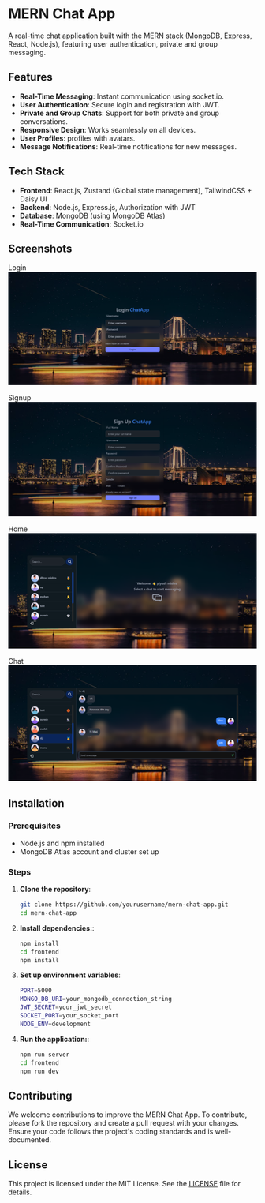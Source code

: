 # MERN Chat App

A real-time chat application built with the MERN stack (MongoDB, Express, React, Node.js), featuring user authentication, private and group messaging.

## Features

- **Real-Time Messaging**: Instant communication using socket.io.
- **User Authentication**: Secure login and registration with JWT.
- **Private and Group Chats**: Support for both private and group conversations.
- **Responsive Design**: Works seamlessly on all devices.
- **User Profiles**: profiles with avatars.
- **Message Notifications**: Real-time notifications for new messages.

## Tech Stack

- **Frontend**: React.js, Zustand (Global state management), TailwindCSS + Daisy UI
- **Backend**: Node.js, Express.js, Authorization with JWT
- **Database**: MongoDB (using MongoDB Atlas)
- **Real-Time Communication**: Socket.io

## Screenshots

Login
![Image Description](/screenshots/login.png)

Signup
![Image Description](/screenshots/signup.png)

Home
![Image Description](/screenshots/home.png)

Chat
![Image Description](/screenshots/chat.png)

## Installation

### Prerequisites

- Node.js and npm installed
- MongoDB Atlas account and cluster set up

### Steps

1. **Clone the repository**:

   ```bash
   git clone https://github.com/yourusername/mern-chat-app.git
   cd mern-chat-app
   ```

2. **Install dependencies:**:

   ```bash
   npm install
   cd frontend
   npm install
   ```

3. **Set up environment variables**:

   ```bash
   PORT=5000
   MONGO_DB_URI=your_mongodb_connection_string
   JWT_SECRET=your_jwt_secret
   SOCKET_PORT=your_socket_port
   NODE_ENV=development
   ```

4. **Run the application:**:

   ```bash
   npm run server
   cd frontend
   npm run dev
   ```

## Contributing

We welcome contributions to improve the MERN Chat App. To contribute, please fork the repository and create a pull request with your changes. Ensure your code follows the project's coding standards and is well-documented.

## License

This project is licensed under the MIT License. See the [LICENSE](LICENSE) file for details.
